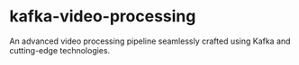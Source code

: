 # kafka-video-processing

An advanced video processing pipeline seamlessly crafted using Kafka and cutting-edge technologies.
